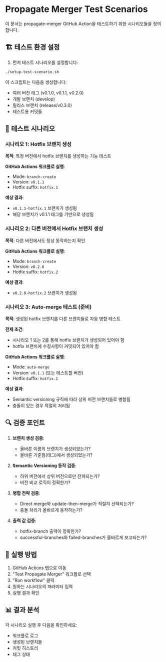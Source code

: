 # Propagate Merger Test Scenarios

이 문서는 propagate-merger GitHub Action을 테스트하기 위한 시나리오들을 정의합니다.

## 🏗️ 테스트 환경 설정

1. 먼저 테스트 시나리오를 설정합니다:
```bash
./setup-test-scenario.sh
```

이 스크립트는 다음을 생성합니다:
- 여러 버전 태그 (v0.1.0, v0.1.1, v0.2.0)
- 개발 브랜치 (develop)
- 릴리스 브랜치 (release/v0.3.0)
- 테스트용 커밋들

## 🧪 테스트 시나리오

### 시나리오 1: Hotfix 브랜치 생성
**목적**: 특정 버전에서 hotfix 브랜치를 생성하는 기능 테스트

**GitHub Actions 워크플로 실행**:
- Mode: `branch-create`
- Version: `v0.1.1`
- Hotfix suffix: `hotfix.1`

**예상 결과**:
- `v0.1.1-hotfix.1` 브랜치가 생성됨
- 해당 브랜치가 v0.1.1 태그를 기반으로 생성됨

### 시나리오 2: 다른 버전에서 Hotfix 브랜치 생성
**목적**: 다른 버전에서도 정상 동작하는지 확인

**GitHub Actions 워크플로 실행**:
- Mode: `branch-create`
- Version: `v0.2.0`
- Hotfix suffix: `hotfix.2`

**예상 결과**:
- `v0.2.0-hotfix.2` 브랜치가 생성됨

### 시나리오 3: Auto-merge 테스트 (준비)
**목적**: 생성된 hotfix 브랜치를 다른 브랜치들로 자동 병합 테스트

**전제 조건**:
- 시나리오 1 또는 2를 통해 hotfix 브랜치가 생성되어 있어야 함
- hotfix 브랜치에 수정사항이 커밋되어 있어야 함

**GitHub Actions 워크플로 실행**:
- Mode: `auto-merge`
- Version: `v0.1.1` (또는 테스트할 버전)
- Hotfix suffix: `hotfix.1`

**예상 결과**:
- Semantic versioning 규칙에 따라 상위 버전 브랜치들로 병합됨
- 충돌이 있는 경우 적절히 처리됨

## 🔍 검증 포인트

1. **브랜치 생성 검증**:
   - 올바른 이름의 브랜치가 생성되었는가?
   - 올바른 기준점(태그)에서 생성되었는가?

2. **Semantic Versioning 동작 검증**:
   - 하위 버전에서 상위 버전으로만 전파되는가?
   - 버전 비교 로직이 정확한가?

3. **병합 전략 검증**:
   - Direct merge와 update-then-merge가 적절히 선택되는가?
   - 충돌 처리가 올바르게 동작하는가?

4. **출력 값 검증**:
   - hotfix-branch 출력이 정확한가?
   - successful-branches와 failed-branches가 올바르게 보고되는가?

## 🚀 실행 방법

1. GitHub Actions 탭으로 이동
2. "Test Propagate Merger" 워크플로 선택
3. "Run workflow" 클릭
4. 원하는 시나리오의 파라미터 입력
5. 실행 결과 확인

## 📊 결과 분석

각 시나리오 실행 후 다음을 확인하세요:
- 워크플로 로그
- 생성된 브랜치들
- 커밋 히스토리
- 태그 상태